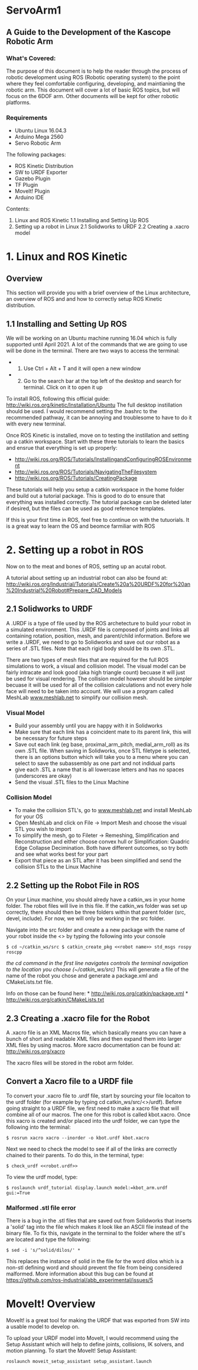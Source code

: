 # ServoArm1
## A Guide to the Development of the Kascope Robotic Arm

### What's Covered: 
The purpose of this document is to help the reader through the process of robotic development using ROS (Robotic operating system) to the point where they feel comfortable configuring, developing, and maintianing the robotic arm. This document will cover a lot of basic ROS topics, but will focus on the 6DOF arm. Other documents will be kept for other robotic platforms. 

### Requirements
* Ubuntu Linux 16.04.3
* Arduino Mega 2560
* Servo Robotic Arm

The following packages:
* ROS Kinetic Distribution
* SW to URDF Exporter
* Gazebo Plugin
* TF Plugin
* MoveIt! Plugin
* Arduino IDE

Contents:
1. Linux and ROS Kinetic
  1.1 Installing and Setting Up ROS
2. Setting up a robot in Linux
  2.1 Solidworks to URDF
  2.2 Creating a .xacro model

# 1. Linux and ROS Kinetic
## Overview
This section will provide you with a brief overview of the Linux architecture, an overview of ROS and and how to correctly setup ROS Kinetic distribution. 
## 1.1 Installing and Setting Up ROS
We will be working on an Ubuntu machine running 16.04 which is fully supported until April 2021. A lot of the commands that we are going to use will be done in the terminal. There are two ways to access the terminal:
* 1. Use Ctrl + Alt + T and it will open a new window
* 2. Go to the search bar at the top left of the desktop and search for terminal. Click on it to open it up

To install ROS, following this official guide: http://wiki.ros.org/kinetic/Installation/Ubuntu
The full desktop instillation should be used. I would recommend setting the .bashrc to the recommended pathway, it can be annoying and troublesome to have to do it with every new terminal. 

Once ROS Kinetic is installed, move on to testing the instillation and setting up a catkin workspace. 
Start with these three tutorials to learn the basics and ensrue that everything is set up properly: 
* http://wiki.ros.org/ROS/Tutorials/InstallingandConfiguringROSEnvironment 
* http://wiki.ros.org/ROS/Tutorials/NavigatingTheFilesystem
* http://wiki.ros.org/ROS/Tutorials/CreatingPackage

These tutorials will help you setup a catkin workspace in the home folder and build out a tutorial package. This is good to do to ensure that everything was installed correctly. The tutorial package can be deleted later if desired, but the files can be used as good reference templates. 

If this is your first time in ROS, feel free to continue on with the tutuorials. It is a great way to learn the OS and beomce farmiliar with ROS


# 2. Setting up a robot in ROS
Now on to the meat and bones of ROS, setting up an acutal robot. 

A tutorial about setting up an industrial robot can also be found at:
http://wiki.ros.org/Industrial/Tutorials/Create%20a%20URDF%20for%20an%20Industrial%20Robot#Prepare_CAD_Models 

## 2.1 Solidworks to URDF
A .URDF is a type of file used by the ROS archetecture to build your robot in a simulated environment. This .URDF file is composed of joints and links all containing rotation, position, mesh, and parent/child information. Before we write a .URDF, we need to go to Solidworks and save out our robot as a series of .STL files. Note that each rigid body should be its own .STL. 

There are two types of mesh files that are required for the full ROS simulations to work, a visual and collision model. The visual model can be fairly intracate and look good (aka high triangle count) becuase it will just be used for visual rendering. The collision model however should be simpler becuase it will be used for all of the collision calculations and not every hole face will need to be taken into account. We will use a program called MeshLab www.meshlab.net to simplify our collision mesh. 

### Visual Model
* Build your assembly until you are happy with it in Solidworks
* Make sure that each link has a coincident mate to its parent link, this will be necessary for future steps
* Save out each link (eg base, proximal_arm_pitch, medial_arm_roll) as its own .STL file. When saving in Solidworks, once STL filetype is selected, there is an options button which will take you to a menu where you can select to save the subassembly as one part and not indidual parts
* give each .STL a name that is all lowercase letters and has no spaces (underscores are okay)
* Send the visual .STL files to the Linux Machine
### Collision Model
* To make the collision STL's, go to www.meshlab.net and install MeshLab for your OS
* Open MeshLab and click on File -> Import Mesh and choose the visual STL you wish to import
* To simplify the mesh, go to Fileter -> Remeshing, Simplification and Reconstruction and either choose convex hull or Simplification: Quadric Edge Collapse Decimination. Both have different outcomes, so try both and see what works best for your part
* Export that piece as an STL after it has been simplified and send the collision STLs to the Linux Machine

## 2.2 Setting up the Robot File in ROS
On your Linux machine, you should alredy have a catkin_ws in your home folder. The robot files will live in this file. If the catkin_ws folder was set up correctly, there should then be three folders within that parent folder (src, devel, include). For now, we will only be working in the src folder. 

Navigate into the src folder and create a a new package with the name of your robot inside the <<robot name>> by typing the following into your console
  
  `$ cd ~/catkin_ws/src
   $ catkin_create_pkg <<robot name>> std_msgs rospy roscpp`
  
  *the cd command in the first line navigates controls the terminal navigation to the location you choose (~/catkin_ws/src)*
  This will generate a file of the name of the robot you chose and generate a package.xml and CMakeLists.txt file.  
  
  Info on those can be found here: 
    * http://wiki.ros.org/catkin/package.xml
    * http://wiki.ros.org/catkin/CMakeLists.txt
  
## 2.3 Creating a .xacro file for the Robot
A .xacro file is an XML Macros file, which basically means you can have a bunch of short and readable XML files and then expand them into larger XML files by using macros. 
More xacro documentation can be found at: http://wiki.ros.org/xacro

The xacro files will be stored in the robot arm folder.

## Convert a Xacro file to a URDF file

To convert your .xacro file to .urdf file, start by sourcing your file locaiton to the urdf folder (for example by typing cd catkin_ws/src/<<robot>>/urdf).
Before going straight to a URDF file, we first need to make a xacro file that will combine all of our macros. The one for this robot is called kbot.xacro. Once this xacro is created and/or placed into the urdf folder, we can type the following into the terminal:

`$ rosrun xacro xacro --inorder -o kbot.urdf kbot.xacro`

Next we need to check the model to see if all of the links are correctly chained to their parents. To do this, in the terminal, type: 

`$ check_urdf <<robot.urdf>>`

To view the urdf model, type: 

`$ roslaunch urdf_tutorial display.launch model:=kbot_arm.urdf gui:=True`

### Malformed .stl file error
There is a bug in the .stl files that are saved out from Solidworks that inserts a 'solid' tag into the file which makes it look like an ASCII file instead of the binary file. To fix this, navigate in the terminal to the folder where the stl's are located and type the following: 

`$ sed -i 's/^solid/dilos/' *`

This replaces the instance of solid in the file for the word dilos which is a non-stl defining word and should prevent the file from being considered malformed. 
More information about this bug can be found at https://github.com/ros-industrial/abb_experimental/issues/5

# MoveIt! Overview
MoveIt! is a great tool for making the URDF that was exported from SW into a usable model to develop on. 

To upload your URDF model into MoveIt, I would recommend using the Setup Assistant which will help to define joints, collisions, IK solvers, and motion planning. To start the MoveIt! Setup Assistant:

`roslaunch moveit_setup_assistant setup_assistant.launch`
